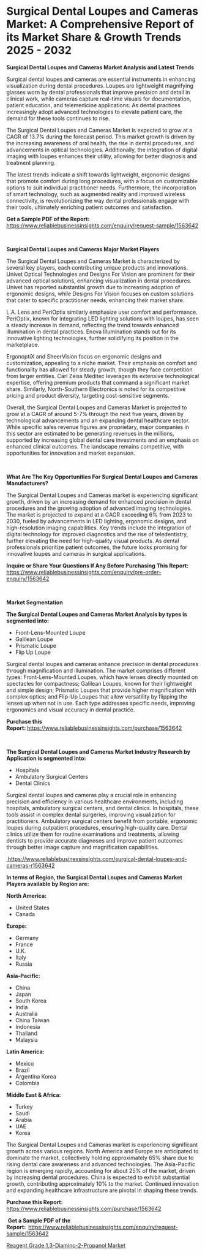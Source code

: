 <p><h1>Surgical Dental Loupes and Cameras Market: A Comprehensive Report of its Market Share & Growth Trends 2025 - 2032</h1></p><p><strong>Surgical Dental Loupes and Cameras Market Analysis and Latest Trends</strong></p>
<p><p>Surgical dental loupes and cameras are essential instruments in enhancing visualization during dental procedures. Loupes are lightweight magnifying glasses worn by dental professionals that improve precision and detail in clinical work, while cameras capture real-time visuals for documentation, patient education, and telemedicine applications. As dental practices increasingly adopt advanced technologies to elevate patient care, the demand for these tools continues to rise.</p><p>The Surgical Dental Loupes and Cameras Market is expected to grow at a CAGR of 13.7% during the forecast period. This market growth is driven by the increasing awareness of oral health, the rise in dental procedures, and advancements in optical technologies. Additionally, the integration of digital imaging with loupes enhances their utility, allowing for better diagnosis and treatment planning. </p><p>The latest trends indicate a shift towards lightweight, ergonomic designs that promote comfort during long procedures, with a focus on customizable options to suit individual practitioner needs. Furthermore, the incorporation of smart technology, such as augmented reality and improved wireless connectivity, is revolutionizing the way dental professionals engage with their tools, ultimately enriching patient outcomes and satisfaction.</p></p>
<p><strong>Get a Sample PDF of the Report:&nbsp;</strong> <a href="https://www.reliablebusinessinsights.com/enquiry/request-sample/1563642?utm_campaign=2524&utm_medium=2&utm_source=Github&utm_content=ia&utm_term=04032025&utm_id=surgical-dental-loupes-and-cameras">https://www.reliablebusinessinsights.com/enquiry/request-sample/1563642</a></p>
<p>&nbsp;</p>
<p><strong>Surgical Dental Loupes and Cameras Major Market Players</strong></p>
<p><p>The Surgical Dental Loupes and Cameras Market is characterized by several key players, each contributing unique products and innovations. Univet Optical Technologies and Designs For Vision are prominent for their advanced optical solutions, enhancing visualization in dental procedures. Univet has reported substantial growth due to increasing adoption of ergonomic designs, while Designs For Vision focuses on custom solutions that cater to specific practitioner needs, enhancing their market share.</p><p>L.A. Lens and PeriOptix similarly emphasize user comfort and performance. PeriOptix, known for integrating LED lighting solutions with loupes, has seen a steady increase in demand, reflecting the trend towards enhanced illumination in dental practices. Enova Illumination stands out for its innovative lighting technologies, further solidifying its position in the marketplace.</p><p>ErgonoptiX and SheerVision focus on ergonomic designs and customization, appealing to a niche market. Their emphasis on comfort and functionality has allowed for steady growth, though they face competition from larger entities. Carl Zeiss Meditec leverages its extensive technological expertise, offering premium products that command a significant market share. Similarly, North-Southern Electronics is noted for its competitive pricing and product diversity, targeting cost-sensitive segments.</p><p>Overall, the Surgical Dental Loupes and Cameras Market is projected to grow at a CAGR of around 5-7% through the next five years, driven by technological advancements and an expanding dental healthcare sector. While specific sales revenue figures are proprietary, major companies in this sector are estimated to be generating revenues in the millions, supported by increasing global dental care investments and an emphasis on enhanced clinical outcomes. The landscape remains competitive, with opportunities for innovation and market expansion.</p></p>
<p>&nbsp;</p>
<p><strong>What Are The Key Opportunities For Surgical Dental Loupes and Cameras Manufacturers?</strong></p>
<p><p>The Surgical Dental Loupes and Cameras market is experiencing significant growth, driven by an increasing demand for enhanced precision in dental procedures and the growing adoption of advanced imaging technologies. The market is projected to expand at a CAGR exceeding 6% from 2023 to 2030, fueled by advancements in LED lighting, ergonomic designs, and high-resolution imaging capabilities. Key trends include the integration of digital technology for improved diagnostics and the rise of teledentistry, further elevating the need for high-quality visual products. As dental professionals prioritize patient outcomes, the future looks promising for innovative loupes and cameras in surgical applications.</p></p>
<p><strong>Inquire or Share Your Questions If Any Before Purchasing This Report:</strong> <a href="https://www.reliablebusinessinsights.com/enquiry/pre-order-enquiry/1563642?utm_campaign=2524&utm_medium=2&utm_source=Github&utm_content=ia&utm_term=04032025&utm_id=surgical-dental-loupes-and-cameras">https://www.reliablebusinessinsights.com/enquiry/pre-order-enquiry/1563642</a></p>
<p>&nbsp;</p>
<p><strong>Market Segmentation</strong></p>
<p><strong>The Surgical Dental Loupes and Cameras Market Analysis by types is segmented into:</strong></p>
<p><ul><li>Front-Lens-Mounted Loupe</li><li>Galilean Loupe</li><li>Prismatic Loupe</li><li>Flip Up Loupe</li></ul></p>
<p><p>Surgical dental loupes and cameras enhance precision in dental procedures through magnification and illumination. The market comprises different types: Front-Lens-Mounted Loupes, which have lenses directly mounted on spectacles for compactness; Galilean Loupes, known for their lightweight and simple design; Prismatic Loupes that provide higher magnification with complex optics; and Flip-Up Loupes that allow versatility by flipping the lenses up when not in use. Each type addresses specific needs, improving ergonomics and visual accuracy in dental practice.</p></p>
<p><strong>Purchase this Report:&nbsp;</strong><a href="https://www.reliablebusinessinsights.com/purchase/1563642?utm_campaign=2524&utm_medium=2&utm_source=Github&utm_content=ia&utm_term=04032025&utm_id=surgical-dental-loupes-and-cameras">https://www.reliablebusinessinsights.com/purchase/1563642</a></p>
<p>&nbsp;</p>
<p><strong>The Surgical Dental Loupes and Cameras Market Industry Research by Application is segmented into:</strong></p>
<p><ul><li>Hospitals</li><li>Ambulatory Surgical Centers</li><li>Dental Clinics</li></ul></p>
<p><p>Surgical dental loupes and cameras play a crucial role in enhancing precision and efficiency in various healthcare environments, including hospitals, ambulatory surgical centers, and dental clinics. In hospitals, these tools assist in complex dental surgeries, improving visualization for practitioners. Ambulatory surgical centers benefit from portable, ergonomic loupes during outpatient procedures, ensuring high-quality care. Dental clinics utilize them for routine examinations and treatments, allowing dentists to provide accurate diagnoses and improve patient outcomes through better image capture and magnification capabilities.</p></p>
<p><a href="https://www.reliablebusinessinsights.com/surgical-dental-loupes-and-cameras-r1563642?utm_campaign=2524&utm_medium=2&utm_source=Github&utm_content=ia&utm_term=04032025&utm_id=surgical-dental-loupes-and-cameras">&nbsp;https://www.reliablebusinessinsights.com/surgical-dental-loupes-and-cameras-r1563642</a></p>
<p><strong>In terms of Region, the Surgical Dental Loupes and Cameras Market Players available by Region are:</strong></p>
<p>
    <p> <strong> North America: </strong>
        <ul>
            <li>United States</li>
            <li>Canada</li>
        </ul>
        </p> 
    <p> <strong> Europe: </strong>
        <ul>
            <li>Germany</li>
            <li>France</li>
            <li>U.K.</li>
            <li>Italy</li>
            <li>Russia</li>
        </ul>
        </p> 
    <p> <strong> Asia-Pacific: </strong>
        <ul>
            <li>China</li>
            <li>Japan</li>
            <li>South Korea</li>
            <li>India</li>
            <li>Australia</li>
            <li>China Taiwan</li>
            <li>Indonesia</li>
            <li>Thailand</li>
            <li>Malaysia</li>
        </ul>
        </p> 
    <p> <strong> Latin America: </strong>
        <ul>
            <li>Mexico</li>
            <li>Brazil</li>
            <li>Argentina Korea</li>
            <li>Colombia</li>
        </ul>
        </p> 
    <p> <strong> Middle East & Africa: </strong>
        <ul>
            <li>Turkey</li>
            <li>Saudi</li>
            <li>Arabia</li>
            <li>UAE</li>
            <li>Korea</li>
        </ul>
    </p>
    </p>
<p><p>The Surgical Dental Loupes and Cameras market is experiencing significant growth across various regions. North America and Europe are anticipated to dominate the market, collectively holding approximately 65% share due to rising dental care awareness and advanced technologies. The Asia-Pacific region is emerging rapidly, accounting for about 25% of the market, driven by increasing dental procedures. China is expected to exhibit substantial growth, contributing approximately 10% to the market. Continued innovation and expanding healthcare infrastructure are pivotal in shaping these trends.</p></p>
<p><strong>Purchase this Report: </strong><a href="https://www.reliablebusinessinsights.com/purchase/1563642?utm_campaign=2524&utm_medium=2&utm_source=Github&utm_content=ia&utm_term=04032025&utm_id=surgical-dental-loupes-and-cameras">https://www.reliablebusinessinsights.com/purchase/1563642</a></p>
<p>&nbsp;<strong>Get a Sample PDF of the Report:&nbsp;&nbsp;</strong><a href="https://www.reliablebusinessinsights.com/enquiry/request-sample/1563642?utm_campaign=2524&utm_medium=2&utm_source=Github&utm_content=ia&utm_term=04032025&utm_id=surgical-dental-loupes-and-cameras">https://www.reliablebusinessinsights.com/enquiry/request-sample/1563642</a></p>
<p><strong></strong></p>
<p><p><a href="https://github.com/osbornrdaflalo/Market-Research-Report-List-1/blob/main/reagent-grade-13-diamino-2-propanol-market.md?utm_campaign=2524&utm_medium=2&utm_source=Github&utm_content=ia&utm_term=04032025&utm_id=surgical-dental-loupes-and-cameras">Reagent Grade 1,3-Diamino-2-Propanol Market</a></p></p>